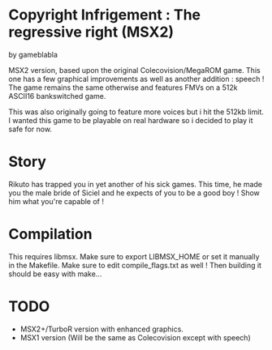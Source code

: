 Copyright Infrigement : The regressive right (MSX2)
===================================================
by gameblabla

MSX2 version, based upon the original Colecovision/MegaROM game.
This one has a few graphical improvements as well as another addition : speech !
The game remains the same otherwise and features FMVs on a 512k ASCII16 bankswitched game.

This was also originally going to feature more voices but i hit the 512kb limit.
I wanted this game to be playable on real hardware so i decided to play it safe for now.

Story
======

Rikuto has trapped you in yet another of his sick games.
This time, he made you the male bride of Siciel and he expects of you to be a good boy !
Show him what you're capable of !

Compilation
============

This requires libmsx.
Make sure to export LIBMSX_HOME or set it manually in the Makefile.
Make sure to edit compile_flags.txt as well !
Then building it should be easy with make...

TODO
====

- MSX2+/TurboR version with enhanced graphics.
- MSX1 version (Will be the same as Colecovision except with speech)
